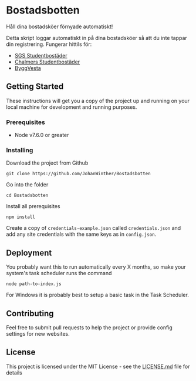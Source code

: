 # Bostadsbotten

Håll dina bostadsköer förnyade automatiskt!

Detta skript loggar automatiskt in på dina bostadsköer så att du inte tappar din registrering.
Fungerar hittils för:
- [SGS Studentbostäder](https://sgsstudentbostader.se)
- [Chalmers Studentbostäder](https://chalmersstudentbostader.se)
- [ByggVesta](https://www.byggvesta.se)

## Getting Started

These instructions will get you a copy of the project up and running on your local machine for development and running purposes.

### Prerequisites

- Node v7.6.0 or greater

### Installing

Download the project from Github
```
git clone https://github.com/JohanWinther/Bostadsbotten
```

Go into the folder
```
cd Bostadsbotten
```

Install all prerequisites
```
npm install
```

Create a copy of `credentials-example.json` called `credentials.json` and add any site credentials with the same keys as in `config.json`.

## Deployment

You probably want this to run automatically every X months, so make your system's task scheduler runs the command
```
node path-to-index.js
```

For Windows it is probably best to setup a basic task in the Task Scheduler.

## Contributing

Feel free to submit pull requests to help the project or provide config settings for new websites.

## License

This project is licensed under the MIT License - see the [LICENSE.md](LICENSE.md) file for details
